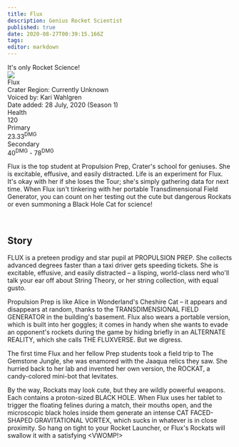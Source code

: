 ```yaml
---
title: Flux
description: Genius Rocket Scientist
published: true
date: 2020-08-27T00:39:15.166Z
tags: 
editor: markdown
---
```


<!-- Begin Character Quote -->
<div class="title-quote">
  It's only Rocket Science!
</div>
<!-- End Character Quote -->

<!-- Begin Character Info Card -->
<div class="info-card-container">
  <div class="wrapper">
    <div class="info-card">
      <div class="info-card__image info-card__image--flux">
        <a class="spotlight" href="/characters/flux/flux_full_model.png">
            <!-- Always use 250x250 thumbnail for img src -->
            <!-- src format /characters/name/name_full_model-thumb.png -->
            <img src="https://worldofcrater.wiki/characters/flux/flux_full_model.png"/>
          </a>
      </div>
      <div class="info-card__unit-name">Flux</div>
      <div class="info-card__region info-card__level--flux">Crater Region: Currently Unknown</div>
      <div class="info-card__voice info-card__level--flux">Voiced by: Kari Wahlgren</div>
      <div class="info-card__date info-card__level--flux">Date added: 28 July, 2020 (Season 1)</div>
      <div class="info-card__unit-stats info-card__unit-stats--flux clearfix">
        <div class="stat">
          <div class="one-third">
            <div class="stat-name">Health</div>
          </div>
          <div class="two-third">
            <div class="stat-value">120</div>
          </div>
        </div>
        <div class="stat">
          <div class="one-third">
            <div class="stat-name">Primary</div>
          </div>
          <div class="two-third">
            <div class="stat-value">23.33<sup>DMG</sup></div>
          </div>
        </div>
        <div class="stat no-border">
          <div class="one-third">
            <div class="stat-name">Secondary</div>
          </div>
          <div class="two-third">
            <div class="stat-value">40<sup>DMG</sup> - 78<sup>DMG</sup></div>
          </div>
        </div>
      </div>
    </div> <!-- end info-card-->
  </div> <!-- end wrapper -->
</div> <!-- end container -->
<!-- End of Character Info box -->

<!-- Begin Character Intro -->
<div>
  <p>Flux is the top student at Propulsion Prep, Crater's school for geniuses. She is excitable, effusive, and easily distracted. Life is an experiment for Flux. It's okay with her if she loses the Tour; she's simply gathering data for next time. When Flux isn't tinkering with her portable Transdimensional Field Generator, you can count on her testing out the cute but dangerous Rockats or even summoning a Black Hole Cat for science!</p>
</div>
<!-- End Character Intro -->

<br>

<!-- Begin Character Story -->
<div>
  <h2>Story</h2>
    <p></p>
  <p>FLUX is a preteen prodigy and star pupil at PROPULSION PREP. She collects advanced degrees faster than a taxi driver gets speeding tickets. She is excitable, effusive, and easily distracted – a lisping, world-class nerd who'll talk your ear off about String Theory, or her string collection, with equal gusto.</p>
  <p>Propulsion Prep is like Alice in Wonderland's Cheshire Cat – it appears and disappears at random, thanks to the TRANSDIMENSIONAL FIELD GENERATOR in the building's basement. Flux also wears a portable version, which is built into her goggles; it comes in handy when she wants to evade an opponent's rockets during the game by hiding briefly in an ALTERNATE REALITY, which she calls THE FLUXVERSE. But we digress.</p>
  <p>The first time Flux and her fellow Prep students took a field trip to The Gemstone Jungle, she was enamored with the Jaaqua relics they saw. She hurried back to her lab and invented her own version, the ROCKAT, a candy-colored mini-bot that levitates.</p>
  <p>By the way, Rockats may look cute, but they are wildly powerful weapons. Each contains a proton-sized BLACK HOLE. When Flux uses her tablet to trigger the floating felines during a match, their mouths open, and the microscopic black holes inside them generate an intense CAT FACED-SHAPED GRAVITATIONAL VORTEX, which sucks in whatever is in close proximity. So hang on tight to your Rocket Launcher, or Flux's Rockats will swallow it with a satisfying &lt;VWOMP!&gt;</p>
</div>
<!-- End Character Story -->

<br>

<!-- Begin Gallery -->
<!-- DO NOT TOUCH THE GALLERY, CONTACT SlackingVeteren IF YOU NEED TO CHANGE ANYTHING -->
<!--
<div>
  <h2>Gallery</h2>
  <br>
  <br>
  <div class="carousel slide" id="carouselIndicators" data-ride="carousel" data-interval="0">
    <ol class="carousel-indicators">
      <li class="carousel-indicators-list active" data-target="#carouselIndicators" data-slide-to="0"></li>
      <li class="carousel-indicators-list" data-target="#carouselIndicators" data-slide-to="1"></li>
      <li class="carousel-indicators-list" data-target="#carouselIndicators" data-slide-to="2"></li>
    </ol>
    <div class="carousel-inner">
      <div class="spotlight-group">
        <a class="spotlight carousel-item active" href="/characters/boone/boone_and_granpappy.png">
          <img src="/characters/boone/boone_and_granpappy-thumb.png" height="282px">
          <div class="carousel-caption">
            Boone with Ol' Granpappy
          </div>
        </a>
        <a class="spotlight carousel-item" href="/characters/boone/boone_and_zik.png">
          <img src="/characters/boone/boone_and_zik-thumb.png">
          <div class="carousel-caption">
            Boone and Zik
          </div>
        </a>
        <a class="spotlight carousel-item" href="/characters/boone/boone-outside-outpost.png">
          <img src="/characters/boone/boone-outside-outpost-w500.png">
          <div class="carousel-caption">
            Boone infront of his outpost
          </div>
        </a>
      </div>
    </div>
    <a class="carousel-control-prev" data-target="#carouselIndicators" role="button" data-slide="prev">
      <span class="carousel-control-prev-icon" aria-hidden="true"></span><span class="sr-only">Previous</span>
    </a>
    <a class="carousel-control-next" data-target="#carouselIndicators"
        role="button" data-slide="next">
      <span class="carousel-control-next-icon" aria-hidden="true"></span><span class="sr-only">Next</span>
    </a>
  </div>
</div>
-->
<!-- End Gallary -->